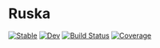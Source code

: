 # Ruska

[![Stable](https://img.shields.io/badge/docs-stable-blue.svg)](https://chenspc.github.io/Ruska.jl/stable)
[![Dev](https://img.shields.io/badge/docs-dev-blue.svg)](https://chenspc.github.io/Ruska.jl/dev)
[![Build Status](https://github.com/chenspc/Ruska.jl/workflows/CI/badge.svg)](https://github.com/chenspc/Ruska.jl/actions)
[![Coverage](https://codecov.io/gh/chenspc/Ruska.jl/branch/master/graph/badge.svg)](https://codecov.io/gh/chenspc/Ruska.jl)

